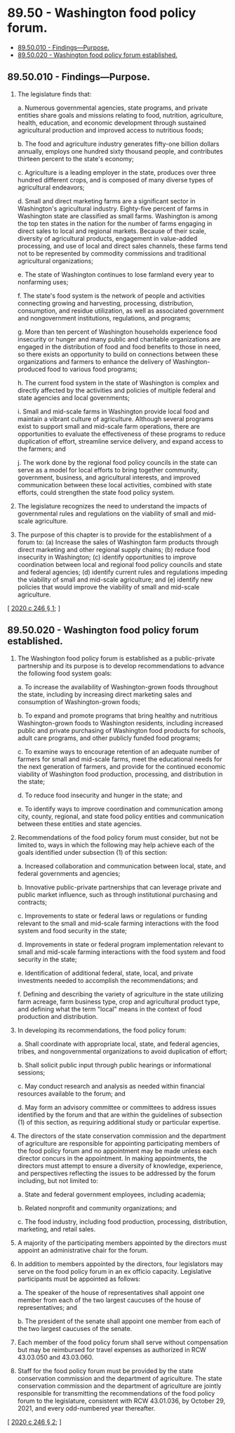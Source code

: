 # 89.50 - Washington food policy forum.
* [89.50.010 - Findings—Purpose.](#8950010---findingspurpose)
* [89.50.020 - Washington food policy forum established.](#8950020---washington-food-policy-forum-established)
## 89.50.010 - Findings—Purpose.
1. The legislature finds that:

   a. Numerous governmental agencies, state programs, and private entities share goals and missions relating to food, nutrition, agriculture, health, education, and economic development through sustained agricultural production and improved access to nutritious foods;

   b. The food and agriculture industry generates fifty-one billion dollars annually, employs one hundred sixty thousand people, and contributes thirteen percent to the state's economy;

   c. Agriculture is a leading employer in the state, produces over three hundred different crops, and is composed of many diverse types of agricultural endeavors;

   d. Small and direct marketing farms are a significant sector in Washington's agricultural industry. Eighty-five percent of farms in Washington state are classified as small farms. Washington is among the top ten states in the nation for the number of farms engaging in direct sales to local and regional markets. Because of their scale, diversity of agricultural products, engagement in value-added processing, and use of local and direct sales channels, these farms tend not to be represented by commodity commissions and traditional agricultural organizations;

   e. The state of Washington continues to lose farmland every year to nonfarming uses;

   f. The state's food system is the network of people and activities connecting growing and harvesting, processing, distribution, consumption, and residue utilization, as well as associated government and nongovernment institutions, regulations, and programs;

   g. More than ten percent of Washington households experience food insecurity or hunger and many public and charitable organizations are engaged in the distribution of food and food benefits to those in need, so there exists an opportunity to build on connections between these organizations and farmers to enhance the delivery of Washington-produced food to various food programs;

   h. The current food system in the state of Washington is complex and directly affected by the activities and policies of multiple federal and state agencies and local governments;

   i. Small and mid-scale farms in Washington provide local food and maintain a vibrant culture of agriculture. Although several programs exist to support small and mid-scale farm operations, there are opportunities to evaluate the effectiveness of these programs to reduce duplication of effort, streamline service delivery, and expand access to the farmers; and

   j. The work done by the regional food policy councils in the state can serve as a model for local efforts to bring together community, government, business, and agricultural interests, and improved communication between these local activities, combined with state efforts, could strengthen the state food policy system.

2. The legislature recognizes the need to understand the impacts of governmental rules and regulations on the viability of small and mid-scale agriculture.

3. The purpose of this chapter is to provide for the establishment of a forum to: (a) Increase the sales of Washington farm products through direct marketing and other regional supply chains; (b) reduce food insecurity in Washington; (c) identify opportunities to improve coordination between local and regional food policy councils and state and federal agencies; (d) identify current rules and regulations impeding the viability of small and mid-scale agriculture; and (e) identify new policies that would improve the viability of small and mid-scale agriculture.

\[ [2020 c 246 § 1](https://lawfilesext.leg.wa.gov/biennium/2019-20/Pdf/Bills/Session%20Laws/Senate/6091-S.SL.pdf?cite=2020%20c%20246%20§%201); \]

## 89.50.020 - Washington food policy forum established.
1. The Washington food policy forum is established as a public-private partnership and its purpose is to develop recommendations to advance the following food system goals:

   a. To increase the availability of Washington-grown foods throughout the state, including by increasing direct marketing sales and consumption of Washington-grown foods;

   b. To expand and promote programs that bring healthy and nutritious Washington-grown foods to Washington residents, including increased public and private purchasing of Washington food products for schools, adult care programs, and other publicly funded food programs;

   c. To examine ways to encourage retention of an adequate number of farmers for small and mid-scale farms, meet the educational needs for the next generation of farmers, and provide for the continued economic viability of Washington food production, processing, and distribution in the state;

   d. To reduce food insecurity and hunger in the state; and

   e. To identify ways to improve coordination and communication among city, county, regional, and state food policy entities and communication between these entities and state agencies.

2. Recommendations of the food policy forum must consider, but not be limited to, ways in which the following may help achieve each of the goals identified under subsection (1) of this section:

   a. Increased collaboration and communication between local, state, and federal governments and agencies;

   b. Innovative public-private partnerships that can leverage private and public market influence, such as through institutional purchasing and contracts;

   c. Improvements to state or federal laws or regulations or funding relevant to the small and mid-scale farming interactions with the food system and food security in the state;

   d. Improvements in state or federal program implementation relevant to small and mid-scale farming interactions with the food system and food security in the state;

   e. Identification of additional federal, state, local, and private investments needed to accomplish the recommendations; and

   f. Defining and describing the variety of agriculture in the state utilizing farm acreage, farm business type, crop and agricultural product type, and defining what the term "local" means in the context of food production and distribution.

3. In developing its recommendations, the food policy forum:

   a. Shall coordinate with appropriate local, state, and federal agencies, tribes, and nongovernmental organizations to avoid duplication of effort;

   b. Shall solicit public input through public hearings or informational sessions;

   c. May conduct research and analysis as needed within financial resources available to the forum; and

   d. May form an advisory committee or committees to address issues identified by the forum and that are within the guidelines of subsection (1) of this section, as requiring additional study or particular expertise.

4. The directors of the state conservation commission and the department of agriculture are responsible for appointing participating members of the food policy forum and no appointment may be made unless each director concurs in the appointment. In making appointments, the directors must attempt to ensure a diversity of knowledge, experience, and perspectives reflecting the issues to be addressed by the forum including, but not limited to:

   a. State and federal government employees, including academia;

   b. Related nonprofit and community organizations; and

   c. The food industry, including food production, processing, distribution, marketing, and retail sales.

5. A majority of the participating members appointed by the directors must appoint an administrative chair for the forum.

6. In addition to members appointed by the directors, four legislators may serve on the food policy forum in an ex officio capacity. Legislative participants must be appointed as follows:

   a. The speaker of the house of representatives shall appoint one member from each of the two largest caucuses of the house of representatives; and

   b. The president of the senate shall appoint one member from each of the two largest caucuses of the senate.

7. Each member of the food policy forum shall serve without compensation but may be reimbursed for travel expenses as authorized in RCW 43.03.050 and 43.03.060.

8. Staff for the food policy forum must be provided by the state conservation commission and the department of agriculture. The state conservation commission and the department of agriculture are jointly responsible for transmitting the recommendations of the food policy forum to the legislature, consistent with RCW 43.01.036, by October 29, 2021, and every odd-numbered year thereafter.

\[ [2020 c 246 § 2](https://lawfilesext.leg.wa.gov/biennium/2019-20/Pdf/Bills/Session%20Laws/Senate/6091-S.SL.pdf?cite=2020%20c%20246%20§%202); \]

